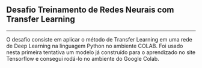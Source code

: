 ## Desafio Treinamento de Redes Neurais com Transfer Learning
---
O desafio consiste em aplicar o método de Transfer Learning em uma rede de Deep Learning na linguagem Python no ambiente COLAB. 
Foi usado nesta primeira tentativa um modelo já construído para o aprendizado no site Tensorflow e consegui rodá-lo no ambiente do Google Colab.